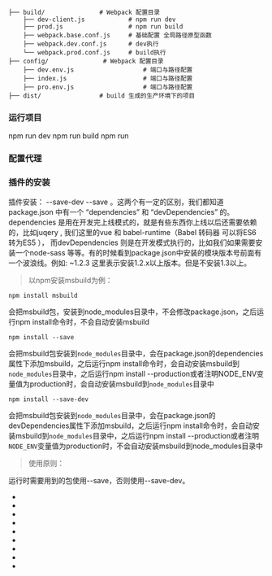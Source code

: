 




	├── build/               # Webpack 配置目录
		├── dev-client.js            # npm run dev
		├── prod.js                  # npm run build
		├── webpack.base.conf.js     # 基础配置 全局路径原型函数
		├── webpack.dev.conf.js      # dev执行
		└── webpack.prod.conf.js     # build执行
	├── config/               # Webpack 配置目录
		├── dev.env.js                   # 端口与路径配置
		├── index.js                     # 端口与路径配置
		├── pro.env.js                   # 端口与路径配置
	├── dist/                # build 生成的生产环境下的项目


### 运行项目
npm run dev 
npm run build
npm run 

### 配置代理




### 插件的安装
插件安装：
--save-dev
--save
。这两个有一定的区别，我们都知道package.json  中有一个 “dependencies” 和 “devDependencies” 的。dependencies 是用在开发完上线模式的，就是有些东西你上线以后还需要依赖的，比如juqery , 我们这里的vue 和 babel-runtime（Babel 转码器 可以将ES6 转为ES5 ）， 而devDependencies 则是在开发模式执行的，比如我们如果需要安装一个node-sass 等等。有的时候看到package.json中安装的模块版本号前面有一个波浪线。例如: ~1.2.3 这里表示安装1.2.x以上版本。但是不安装1.3以上。

>以npm安装msbuild为例：

	npm install msbuild

会把msbuild包，安装到node_modules目录中，不会修改package.json，之后运行npm install命令时，不会自动安装msbuild

	npm install --save

会把msbuild包安装到`node_modules`目录中，会在package.json的dependencies属性下添加msbuild，之后运行npm install命令时，会自动安装msbuild到`node_modules`目录中，之后运行npm install --production或者注明NODE_ENV变量值为production时，会自动安装msbuild到`node_modules`目录中

	npm install --save-dev

会把msbuild包安装到`node_modules`目录中，会在package.json的devDependencies属性下添加msbuild，之后运行npm install命令时，会自动安装msbuild到`node_modules`目录中，之后运行npm install --production或者注明`NODE_ENV`变量值为production时，不会自动安装msbuild到node_modules目录中

>使用原则：

运行时需要用到的包使用--save，否则使用--save-dev。





- []( "")
- []( "")
- []( "")
- []( "")
- []( "")
- []( "")
- []( "")
- []( "")
- []( "")